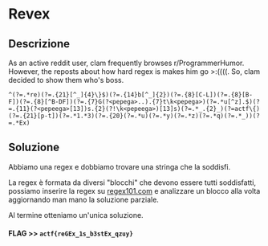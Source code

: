# Revex

## Descrizione

As an active reddit user, clam frequently browses r/ProgrammerHumor. However, the reposts about how hard regex is makes him go >:((((. So, clam decided to show them who's boss.

`^(?=.*re)(?=.{21}[^_]{4}\}$)(?=.{14}b[^_]{2})(?=.{8}[C-L])(?=.{8}[B-F])(?=.{8}[^B-DF])(?=.{7}G(?<pepega>..).{7}t\k<pepega>)(?=.*u[^z].$)(?=.{11}(?<pepeega>[13])s.{2}(?!\k<pepeega>)[13]s)(?=.*_.{2}_)(?=actf\{)(?=.{21}[p-t])(?=.*1.*3)(?=.{20}(?=.*u)(?=.*y)(?=.*z)(?=.*q)(?=.*_))(?=.*Ex)`

## Soluzione

Abbiamo una regex e dobbiamo trovare una stringa che la soddisfi.

La regex è formata da diversi "blocchi" che devono essere tutti soddisfatti, possiamo inserire la regex su [regex101.com](https://regex101.com/) e analizzare un blocco alla volta aggiornando man mano la soluzione parziale.

Al termine otteniamo un'unica soluzione.

#### **FLAG >>** `actf{reGEx_1s_b3stEx_qzuy}`
